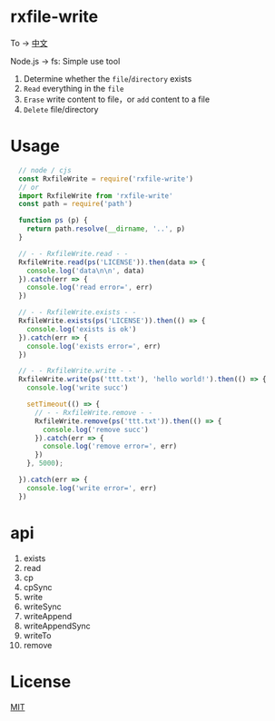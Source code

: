# rxfile-write

To -> [中文](https://github.com/cheere/rxfile-write/blob/main/README_CH.md)

Node.js -> fs: Simple use tool

1. Determine whether the `file`/`directory` exists
1. `Read` everything in the `file`
1. `Erase` write content to file，or `add` content to a file
1. `Delete` file/directory

# Usage
```js
  // node / cjs
  const RxfileWrite = require('rxfile-write')
  // or
  import RxfileWrite from 'rxfile-write'
  const path = require('path')

  function ps (p) {
    return path.resolve(__dirname, '..', p)
  }

  // - - RxfileWrite.read - -
  RxfileWrite.read(ps('LICENSE')).then(data => {
    console.log('data\n\n', data)
  }).catch(err => {
    console.log('read error=', err)
  })

  // - - RxfileWrite.exists - -
  RxfileWrite.exists(ps('LICENSE')).then(() => {
    console.log('exists is ok')
  }).catch(err => {
    console.log('exists error=', err)
  })

  // - - RxfileWrite.write - -
  RxfileWrite.write(ps('ttt.txt'), 'hello world!').then(() => {
    console.log('write succ')

    setTimeout(() => {
      // - - RxfileWrite.remove - -
      RxfileWrite.remove(ps('ttt.txt')).then(() => {
        console.log('remove succ')
      }).catch(err => {
        console.log('remove error=', err)
      })
    }, 5000);

  }).catch(err => {
    console.log('write error=', err)
  })
```

# api
1. exists
1. read
1. cp
1. cpSync
1. write
1. writeSync
1. writeAppend
1. writeAppendSync
1. writeTo
1. remove

# License
[MIT](https://github.com/cheere/rxfile-write/blob/main/LICENSE)